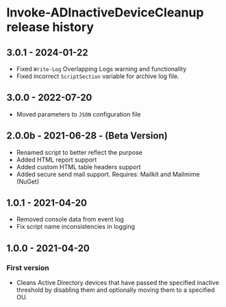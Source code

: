 # Invoke-ADInactiveDeviceCleanup release history

## 3.0.1 - 2024-01-22

* Fixed `Write-Log` Overlapping Logs warning and functionality
* Fixed incorrect `ScriptSection` variable for archive log file.

## 3.0.0 - 2022-07-20

* Moved parameters to `JSON` configuration file

## 2.0.0b - 2021-06-28 - (Beta Version)

* Renamed script to better reflect the purpose
* Added HTML report support
* Added custom HTML table headers support
* Added secure send mail support. Requires: Mailkit and Mailmime (NuGet)

## 1.0.1 - 2021-04-20

* Removed console data from event log
* Fix script name inconsistencies in logging

## 1.0.0 - 2021-04-20

### First version

* Cleans Active Directory devices that have passed the specified inactive threshold by disabling them and optionally moving them to a specified OU.
